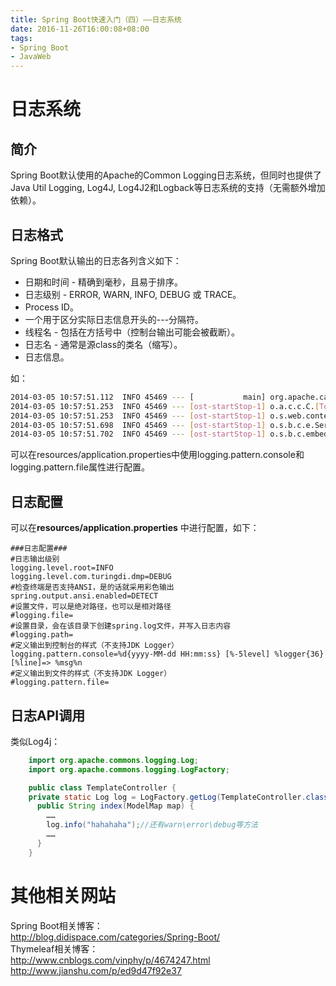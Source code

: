 ```yaml
---
title: Spring Boot快速入门（四）——日志系统
date: 2016-11-26T16:00:08+08:00
tags:
- Spring Boot
- JavaWeb
---
```


# 日志系统
## 简介
Spring Boot默认使用的Apache的Common Logging日志系统，但同时也提供了Java Util Logging, Log4J, Log4J2和Logback等日志系统的支持（无需额外增加依赖）。
## 日志格式
Spring Boot默认输出的日志各列含义如下：
- 日期和时间 - 精确到毫秒，且易于排序。
- 日志级别 - ERROR, WARN, INFO, DEBUG 或 TRACE。
- Process ID。
- 一个用于区分实际日志信息开头的---分隔符。
- 线程名 - 包括在方括号中（控制台输出可能会被截断）。
- 日志名 - 通常是源class的类名（缩写）。
- 日志信息。

如：
```bash
2014-03-05 10:57:51.112  INFO 45469 --- [           main] org.apache.catalina.core.StandardEngine  : Starting Servlet Engine: Apache Tomcat/7.0.52
2014-03-05 10:57:51.253  INFO 45469 --- [ost-startStop-1] o.a.c.c.C.[Tomcat].[localhost].[/]       : Initializing Spring embedded WebApplicationContext
2014-03-05 10:57:51.253  INFO 45469 --- [ost-startStop-1] o.s.web.context.ContextLoader            : Root WebApplicationContext: initialization completed in 1358 ms
2014-03-05 10:57:51.698  INFO 45469 --- [ost-startStop-1] o.s.b.c.e.ServletRegistrationBean        : Mapping servlet: 'dispatcherServlet' to [/]
2014-03-05 10:57:51.702  INFO 45469 --- [ost-startStop-1] o.s.b.c.embedded.FilterRegistrationBean  : Mapping filter: 'hiddenHttpMethodFilter' to: [/*]
```
可以在resources/application.properties中使用logging.pattern.console和logging.pattern.file属性进行配置。

## 日志配置
可以在**resources/application.properties** 中进行配置，如下：
```
###日志配置###
#日志输出级别
logging.level.root=INFO
logging.level.com.turingdi.dmp=DEBUG
#检查终端是否支持ANSI，是的话就采用彩色输出
spring.output.ansi.enabled=DETECT
#设置文件，可以是绝对路径，也可以是相对路径
#logging.file=
#设置目录，会在该目录下创建spring.log文件，并写入日志内容
#logging.path=
#定义输出到控制台的样式（不支持JDK Logger）
logging.pattern.console=%d{yyyy-MM-dd HH:mm:ss} [%-5level] %logger{36}[%line]=> %msg%n
#定义输出到文件的样式（不支持JDK Logger）
#logging.pattern.file=
```

## 日志API调用
类似Log4j：
```java
	import org.apache.commons.logging.Log;
	import org.apache.commons.logging.LogFactory;

	public class TemplateController {
	private static Log log = LogFactory.getLog(TemplateController.class);
	  public String index(ModelMap map) {
	    ……
	    log.info("hahahaha");//还有warn\error\debug等方法
	    ……
	  }
	}
```

# 其他相关网站
Spring Boot相关博客：  
http://blog.didispace.com/categories/Spring-Boot/  
Thymeleaf相关博客：  
http://www.cnblogs.com/vinphy/p/4674247.html  
http://www.jianshu.com/p/ed9d47f92e37  
